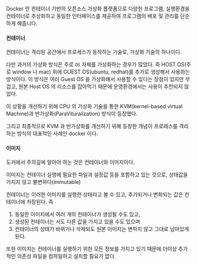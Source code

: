 Docker 란 컨테이너 기반의 오픈소스 가상화 플랫폼으로 다양한 프로그램, 실행환경을 컨테이너로 추상화하고 동일한 인터페이스를 제공하여 프로그램의 배포 및 관리를 단순하게 해줍니다.

#### 컨테이너

컨테이너는 격리된 공간에서 프로세스가 동작하는 기술로, 가상화 기술의 하나이다.

다만 과거의 가상화 방식은 주로 `OS` 자체를 가상화하는 경우가 많았다. 즉 HOST OS(주로 window 나 mac) 위에 GUEST OS(ubuntu, redhat)를 추가로 생성해서 사용하는 방식이다. 이 방식은 여러 Guest OS 을 가상화해서 사용할 수 있다는 장점이 있지만 무겁고, 원본 Host OS 의 리소스를 잡아먹기 때문에 운영환경에서는 사용이 추천되지 않았다.

이 상황을 개선하기 위해 CPU 의 가상화 기술을 통한 KVM(kernel-based virtual Machine)과 반가상화(ParaVituralization) 방식이 등장했다.

그리고 최종적으로 KVM 과 반가상화를 개선하기 위해 등장한 개념이 프로레스를 격리하는 방식의 대표적인 사례인 docker 이다.

#### 이미지

도커에서 주의깊에 알아야 하는 것은 컨테이너와 이미지이다.

이미지는 컨테이너 실행에 필요한 파일과 설정값 등을 포함하고 있는 것으로, 상태값을 가지지 않고 불변하다(immutable)

컨테이너는 이러한 이미지를 실행한 상태라고 볼 수 있고, 추가되거나 변화되는 값은 컨테이너에 저장된다. 즉 
1) 동일한 이미지에서 여러 개의 컨테이너가 생성될 수도 있고, 
2) 생성된 컨테이너는 서도 다른 값을 가지고 있을 수도 있으며
3) 컨테이너의 상태가 바뀌거나 삭제되도 원본 이미지는 변하지 않고 그대로 남아있게 된다.

또한 이미지는 컨테이너를 실행하기 위한 모든 정보를 가지고 있기 때문에 더이상 추가적인 의존성 파일을 컴파일하고 설치할 필요가 없다.


